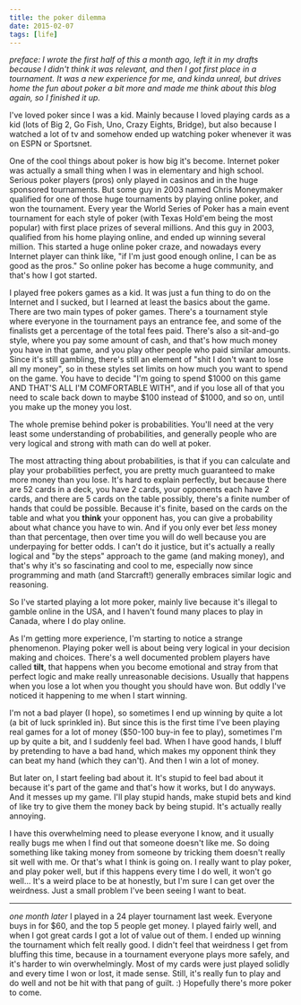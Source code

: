 ```yaml
---
title: the poker dilemma
date: 2015-02-07
tags: [life]
---
```


*preface: I wrote the first half of this a month ago, left it in my drafts because I didn't think it was relevant, and then I got first place in a tournament. It was a new experience for me, and kinda unreal, but drives home the fun about poker a bit more and made me think about this blog again, so I finished it up.*

I've loved poker since I was a kid. Mainly because I loved playing cards as a kid (lots of Big 2, Go Fish, Uno, Crazy Eights, Bridge), but also because I watched a lot of tv and somehow ended up watching poker whenever it was on ESPN or Sportsnet.

One of the cool things about poker is how big it's become. Internet poker was actually a small thing when I was in elementary and high school. Serious poker players (pros) only played in casinos and in the huge sponsored tournaments. But some guy in 2003 named Chris Moneymaker qualified for one of those huge tournaments by playing online poker, and won the tournament. Every year the World Series of Poker has a main event tournament for each style of poker (with Texas Hold'em being the most popular) with first place prizes of several millions. And this guy in 2003, qualified from his home playing online, and ended up winning several million. This started a huge online poker craze, and nowadays every Internet player can think like, "if I'm just good enough online, I can be as good as the pros." So online poker has become a huge community, and that's how I got started.

I played free pokers games as a kid. It was just a fun thing to do on the Internet and I sucked, but I learned at least the basics about the game. There are two main types of poker games. There's a tournament style where everyone in the tournament pays an entrance fee, and some of the finalists get a percentage of the total fees paid. There's also a sit-and-go style, where you pay some amount of cash, and that's how much money you have in that game, and you play other people who paid similar amounts. Since it's still gambling, there's still an element of "shit I don't want to lose all my money", so in these styles set limits on how much you want to spend on the game. You have to decide "I'm going to spend $1000 on this game AND THAT'S ALL I'M COMFORTABLE WITH", and if you lose all of that you need to scale back down to maybe $100 instead of $1000, and so on, until you make up the money you lost.

The whole premise behind poker is probabilities. You'll need at the very least some understanding of probabilities, and generally people who are very logical and strong with math can do well at poker.

The most attracting thing about probabilities, is that if you can calculate and play your probabilities perfect, you are pretty much guaranteed to make more money than you lose. It's hard to explain perfectly, but because there are 52 cards in a deck, you have 2 cards, your opponents each have 2 cards, and there are 5 cards on the table possibly, there's a finite number of hands that could be possible. Because it's finite, based on the cards on the table and what you **think** your opponent has, you can give a probability about what chance you have to win. And if you only ever bet *less* money than that percentage, then over time you will do well because you are underpaying for better odds. I can't do it justice, but it's actually a really logical and "by the steps" approach to the game (and making money), and that's why it's so fascinating and cool to me, especially now since programming and math (and Starcraft!) generally embraces similar logic and reasoning.

So I've started playing a lot more poker, mainly live because it's illegal to gamble online in the USA, and I haven't found many places to play in Canada, where I do play online.

As I'm getting more experience, I'm starting to notice a strange phenomenon. Playing poker well is about being very logical in your decision making and choices. There's a well documented problem players have called **tilt**, that happens when you become emotional and stray from that perfect logic and make really unreasonable decisions. Usually that happens when you lose a lot when you thought you should have won. But oddly I've noticed it happening to me when I start winning.

I'm not a bad player (I hope), so sometimes I end up winning by quite a lot (a bit of luck sprinkled in). But since this is the first time I've been playing real games for a lot of money ($50-100 buy-in fee to play), sometimes I'm up by quite a bit, and I suddenly feel bad. When I have good hands, I bluff by pretending to have a bad hand, which makes my opponent think they can beat my hand (which they can't). And then I win a lot of money.

But later on, I start feeling bad about it. It's stupid to feel bad about it because it's part of the game and that's how it works, but I do anyways. And it messes up my game. I'll play stupid hands, make stupid bets and kind of like try to give them the money back by being stupid. It's actually really annoying.

I have this overwhelming need to please everyone I know, and it usually really bugs me when I find out that someone doesn't like me. So doing something like taking money from someone by tricking them doesn't really sit well with me. Or that's what I think is going on. I really want to play poker, and play poker well, but if this happens every time I do well, it won't go well... It's a weird place to be at honestly, but I'm sure I can get over the weirdness. Just a small problem I've been seeing I want to beat.

---

*one month later* I played in a 24 player tournament last week. Everyone buys in for $60, and the top 5 people get money. I played fairly well, and when I got great cards I got a lot of value out of them. I ended up winning the tournament which felt really good. I didn't feel that weirdness I get from bluffing this time, because in a tournament everyone plays more safely, and it's harder to win overwhelmingly. Most of my cards were just played solidly and every time I won or lost, it made sense. Still, it's really fun to play and do well and not be hit with that pang of guilt. :) Hopefully there's more poker to come.
